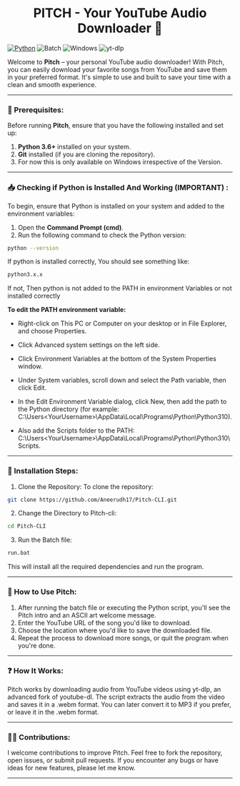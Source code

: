 <h1 align = center>PITCH - Your YouTube Audio Downloader 🎵</h1>

[![Python](https://img.shields.io/badge/Python-3.x-blue)](https://www.python.org/downloads/)
![Batch](https://img.shields.io/badge/Batch-Script-lightgrey?logo=windows&logoColor=white)
![Windows](https://img.shields.io/badge/Windows-OS-0078D6?logo=windows&logoColor=white)
![yt-dlp](https://img.shields.io/badge/yt--dlp-Downloader-blue?logo=yt-dlp&logoColor=white)

Welcome to **Pitch** – your personal YouTube audio downloader! With Pitch, you can easily download your favorite songs from YouTube and save them in your preferred format. It's simple to use and built to save your time with a clean and smooth experience.

---

### 🚀 Prerequisites:

Before running **Pitch**, ensure that you have the following installed and set up:

1. **Python 3.6+** installed on your system.
2. **Git** installed (if you are cloning the repository).
3. For now this is only available on Windows irrespective of the Version.

---

### 📥 Checking if Python is Installed And Working (IMPORTANT) :

To begin, ensure that Python is installed on your system and added to the environment variables:

1. Open the **Command Prompt (cmd)**.
2. Run the following command to check the Python version:
```bash
python --version
```
If python is installed correctly, You should see something like:
```bash
python3.x.x
```

If not, Then python is not added to the PATH in environment Variables or not installed correctly

**To edit the PATH environment variable:**
- Right-click on This PC or Computer on your desktop or in File Explorer, and choose Properties.
- Click Advanced system settings on the left side.
- Click Environment Variables at the bottom of the System Properties window.
- Under System variables, scroll down and select the Path variable, then click Edit.

- In the Edit Environment Variable dialog, click New, then add the path to the Python directory (for example: C:\Users\<YourUsername>\AppData\Local\Programs\Python\Python310).

- Also add the Scripts folder to the PATH: C:\Users\<YourUsername>\AppData\Local\Programs\Python\Python310\Scripts.
---

### 🔧 Installation Steps:

1. Clone the Repository:
To clone the repository:
```bash
git clone https://github.com/Aneerudh17/Pitch-CLI.git
```
2. Change the Directory to Pitch-cli:
```bash
cd Pitch-CLI
```
3. Run the Batch file:
```bash
run.bat
```
This will install all the required dependencies and run the program.

---
### 📝 How to Use Pitch:
1. After running the batch file or executing the Python script, you'll see the Pitch intro and an ASCII art welcome message.
2. Enter the YouTube URL of the song you'd like to download.
3. Choose the location where you'd like to save the downloaded file.
4. Repeat the process to download more songs, or quit the program when you're done.
---
### ❓ How It Works:
Pitch works by downloading audio from YouTube videos using yt-dlp, an advanced fork of youtube-dl. The script extracts the audio from the video and saves it in a .webm format. You can later convert it to MP3 if you prefer, or leave it in the .webm format.

---
### 🧑‍💻 Contributions:
I welcome contributions to improve Pitch. Feel free to fork the repository, open issues, or submit pull requests. If you encounter any bugs or have ideas for new features, please let me know.

---
###

